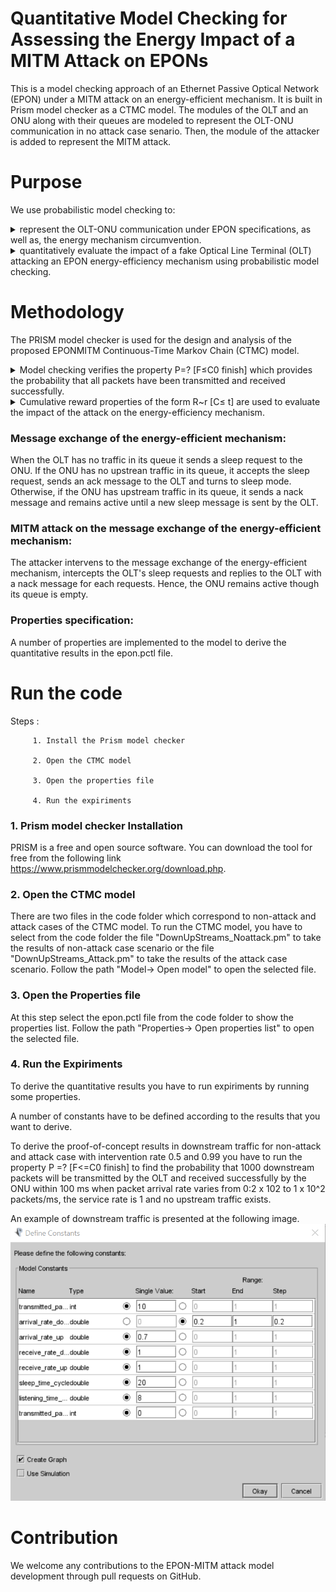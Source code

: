 # Quantitative Model Checking for Assessing the Energy Impact of a MITM Attack on EPONs
This is a model checking approach of an Ethernet Passive Optical Network (EPON) under a MITM attack on an energy-efficient mechanism. It is built in Prism model checker as a CTMC model. 
The modules of the OLT and an ONU along with their queues are modeled to represent the OLT-ONU communication in no attack case senario.
Then, the module of the attacker is added to represent the MITM attack.

# Purpose
We use probabilistic model checking to:       
<details>
           <summary>represent the OLT-ONU communication under EPON specifications, as well as, the energy mechanism circumvention.</summary>
</details> 
<details>
           <summary>quantitatively evaluate the impact of a fake Optical Line Terminal (OLT) attacking an EPON energy-efficiency mechanism using probabilistic model checking.</summary>
</details>
         
# Methodology
The PRISM model checker is used for the design and analysis of the proposed EPONMITM Continuous-Time Markov Chain (CTMC) model.
<details>
<summary>Model checking verifies the property P=? [F≤C0  finish] which provides the probability that all packets have been transmitted and received successfully.</summary>
</details>
<details>
<summary>Cumulative reward properties of the form R~r [C≤ t] are used to evaluate the impact of the attack on the energy-efficiency mechanism.</summary>
</details>

### Message exchange of the energy-efficient mechanism: 
When the OLT has no traffic in its queue it sends a sleep request to the ONU. If the ONU has no upstrean traffic in its queue, it accepts the sleep request, sends an ack message to the OLT and turns to sleep mode.
Otherwise, if the ONU has upstream traffic in its queue, it sends a nack message and remains active until a new sleep message is sent by the OLT.

### MITM attack on the message exchange of the energy-efficient mechanism: 
The attacker intervens to the message exchange of the energy-efficient mechanism, intercepts the OLT's sleep requests and replies to the OLT with a nack message for each requests. Hence, the ONU remains active though its queue is empty.  

### Properties specification: 
A number of properties are implemented to the model to derive the quantitative results in the epon.pctl file.  

# Run the code
 Steps :
         
         1. Install the Prism model checker
         
         2. Open the CTMC model
         
         3. Open the properties file
         
         4. Run the expiriments

### 1. Prism model checker Installation
PRISM is a free and open source software. You can download the tool for free from the following link https://www.prismmodelchecker.org/download.php. 

### 2. Open the CTMC model
There are two files in the code folder which correspond to non-attack and attack cases of the CTMC model. To run the CTMC model, you have to select from the code folder the file "DownUpStreams_Noattack.pm" to take the results of non-attack case scenario or the file "DownUpStreams_Attack.pm" to take the results of the attack case scenario. Follow the path "Model-> Open model" to open the selected file.

### 3. Open the Properties file
At this step select the epon.pctl file from the code folder to show the properties list. Follow the path "Properties-> Open properties list" to open the selected file.

### 4. Run the Expiriments
To derive the quantitative results you have to run expiriments by running some properties. 

A number of constants have to be defined according to the results that you want to derive.

To derive the proof-of-concept results in downstream traffic for non-attack and attack case with intervention rate 0.5 and 0.99 you have to run the property P =? [F<=C0 finish] to find the probability that 1000 downstream packets will be transmitted by the OLT and received successfully by the ONU within 100 ms when packet arrival rate varies from 0:2 x 102 to 1 x 10^2 packets/ms, the service rate is 1 and no upstream traffic exists.  

An example of downstream traffic is presented at the following image.
<img src="images/downstream no attack.png">
# Contribution
We welcome any contributions to the EPON-MITM attack model development through pull requests on GitHub.
